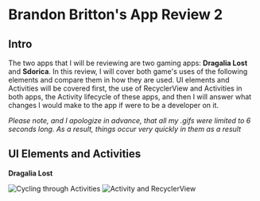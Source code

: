 # Brandon Britton's App Review 2

## Intro

  The two apps that I will be reviewing are two gaming apps: **Dragalia Lost** and **Sdorica**. In this review, I will cover both game's uses of the following elements and compare them in how they are used. UI elements and Activities will be covered first, the use of RecyclerView and Activities in both apps, the Activity lifecycle of these apps, and then I will answer what changes I would make to the app if were to be a developer on it.
  
  _Please note, and I apologize in advance, that all my .gifs were limited to 6 seconds long. As a result, things occur very quickly in them as a result_

## UI Elements and Activities

**Dragalia Lost**

![Cycling through Activities](https://cdn.discordapp.com/attachments/910117718924099594/947867457148817418/Screen_Recording_20220227-202727_Dragalia_1.gif)
![Activity and RecyclerView](https://cdn.discordapp.com/attachments/910117718924099594/947867435766251540/Screen_Recording_20220227-203246_Dragalia_1.gif)
